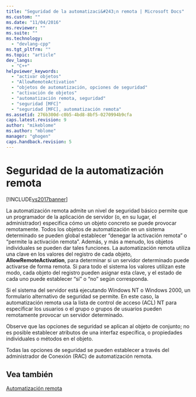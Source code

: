 ```yaml
---
title: "Seguridad de la automatizaci&#243;n remota | Microsoft Docs"
ms.custom: ""
ms.date: "11/04/2016"
ms.reviewer: ""
ms.suite: ""
ms.technology: 
  - "devlang-cpp"
ms.tgt_pltfrm: ""
ms.topic: "article"
dev_langs: 
  - "C++"
helpviewer_keywords: 
  - "activar objetos"
  - "AllowRemoteActivation"
  - "objetos de automatización, opciones de seguridad"
  - "activación de objetos"
  - "automatización remota, seguridad"
  - "seguridad [MFC]"
  - "seguridad [MFC], automatización remota"
ms.assetid: 276b300d-c0b5-4bd8-8bf5-0270994b9cfa
caps.latest.revision: 9
author: "mikeblome"
ms.author: "mblome"
manager: "ghogen"
caps.handback.revision: 5
---
```

# Seguridad de la automatizaci&#243;n remota
[!INCLUDE[vs2017banner](../assembler/inline/includes/vs2017banner.md)]

La automatización remota admite un nivel de seguridad básico permite que un programador de la aplicación de servidor \(o, en su lugar, el administrador\) especifica cómo un objeto concreto se puede provocar remotamente.  Todos los objetos de automatización en un sistema determinado se pueden global establecer “denegar la activación remota” o “permite la activación remota”.  Además, y más a menudo, los objetos individuales se pueden dar tales funciones.  La automatización remota utiliza una clave en los valores del registro de cada objeto, **AllowRemoteActivation**, para determinar si un servidor determinado puede activarse de forma remota.  Si para todo el sistema los valores utilizan este modo, cada objeto del registro pueden asignar esta clave, y el estado de cada uno puede establecer “sí” o “no” según corresponda.  
  
 Si el sistema del servidor está ejecutando Windows NT o Windows 2000, un formulario alternativo de seguridad se permite.  En este caso, la automatización remota usa la lista de control de acceso \(ACL\) NT para especificar los usuarios o el grupo o grupos de usuarios pueden remotamente provocar un servidor determinado.  
  
 Observe que las opciones de seguridad se aplican al objeto de conjunto; no es posible establecer atributos de una interfaz específica, o propiedades individuales o métodos en el objeto.  
  
 Todas las opciones de seguridad se pueden establecer a través del administrador de Conexión \(RAC\) de automatización remota.  
  
## Vea también  
 [Automatización remota](../mfc/remote-automation.md)